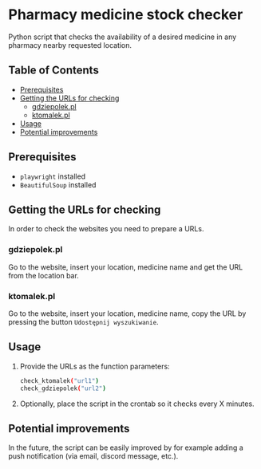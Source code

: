 # Pharmacy medicine stock checker

Python script that checks the availability of a desired medicine in any pharmacy nearby requested location.

## Table of Contents

- [Prerequisites](#prerequisites)
- [Getting the URLs for checking](#getting-the-urls-for-checking)
  - [gdziepolek.pl](#gdziepolekpl)
  - [ktomalek.pl](#ktomalekpl)
- [Usage](#usage)
- [Potential improvements](#potential-improvements)

## Prerequisites

- `playwright` installed
- `BeautifulSoup` installed

## Getting the URLs for checking

In order to check the websites you need to prepare a URLs.

### gdziepolek.pl

Go to the website, insert your location, medicine name and get the URL from the location bar.

### ktomalek.pl

Go to the website, insert your location, medicine name, copy the URL by pressing the button `Udostępnij wyszukiwanie`.

## Usage

1. Provide the URLs as the function parameters:
   ```bash
   check_ktomalek("url1")
   check_gdziepolek("url2")
   ```
2. Optionally, place the script in the crontab so it checks every X minutes.

## Potential improvements

In the future, the script can be easily improved by for example adding a push notification (via email, discord message, etc.).
